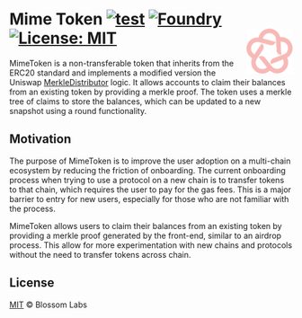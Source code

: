 # Mime Token [![test][gha-badge]][gha] [![Foundry][foundry-badge]][foundry] [![License: MIT][license-badge]][license] <a href="#"><img align="right" src=".github/assets/blossom-labs.svg" height="80px" /></a>

[gha]: https://github.com/BlossomLabs/mime-token/actions/workflows/test.yml
[gha-badge]: https://github.com/BlossomLabs/mime-token/actions/workflows/test.yml/badge.svg
[foundry]: https://getfoundry.sh/
[foundry-badge]: https://img.shields.io/badge/Built%20with-Foundry-FFDB1C.svg
[license]: https://opensource.org/licenses/MIT
[license-badge]: https://img.shields.io/badge/License-MIT-blue.svg

MimeToken is a non-transferable token that inherits from the ERC20 standard and implements a modified version the Uniswap [MerkleDistributor](https://github.com/Uniswap/merkle-distributor/blob/master/contracts/MerkleDistributor.sol) logic. It allows accounts to claim their balances from an existing token by providing a merkle proof. The token uses a merkle tree of claims to store the balances, which can be updated to a new snapshot using a round functionality.

## Motivation

The purpose of MimeToken is to improve the user adoption on a multi-chain ecosystem by reducing the friction of onboarding. The current onboarding process when trying to use a protocol on a new chain is to transfer tokens to that chain, which requires the user to pay for the gas fees. This is a major barrier to entry for new users, especially for those who are not familiar with the process. 

MimeToken allows users to claim their balances from an existing token by providing a merkle proof generated by the front-end, similar to an airdrop process. This allow for more experimentation with new chains and protocols without the need to transfer tokens across chain.

## License

[MIT](./LICENSE.md) © Blossom Labs